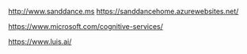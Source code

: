 

http://www.sanddance.ms
https://sanddancehome.azurewebsites.net/

https://www.microsoft.com/cognitive-services/

https://www.luis.ai/
